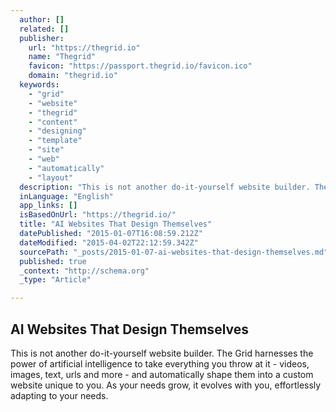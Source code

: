 ```yaml
---
  author: []
  related: []
  publisher: 
    url: "https://thegrid.io"
    name: "Thegrid"
    favicon: "https://passport.thegrid.io/favicon.ico"
    domain: "thegrid.io"
  keywords: 
    - "grid"
    - "website"
    - "thegrid"
    - "content"
    - "designing"
    - "template"
    - "site"
    - "web"
    - "automatically"
    - "layout"
  description: "This is not another do-it-yourself website builder. The Grid harnesses the power of artificial intelligence to take everything you throw at it - videos, images, text, urls and more - and automatically shape them into a custom website unique to you. As your needs grow, it evolves with you, effortlessly adapting to your needs."
  inLanguage: "English"
  app_links: []
  isBasedOnUrl: "https://thegrid.io/"
  title: "AI Websites That Design Themselves"
  datePublished: "2015-01-07T16:08:59.212Z"
  dateModified: "2015-04-02T22:12:59.342Z"
  sourcePath: "_posts/2015-01-07-ai-websites-that-design-themselves.md"
  published: true
  _context: "http://schema.org"
  _type: "Article"

---
```

<article style=""><h1>AI Websites That Design Themselves</h1><p>This is not another do-it-yourself website builder. The Grid harnesses the power of artificial intelligence to take everything you throw at it - videos, images, text, urls and more - and automatically shape them into a custom website unique to you. As your needs grow, it evolves with you, effortlessly adapting to your needs.</p></article>